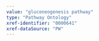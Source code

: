 ```yaml
---
value: "gluconeogenesis pathway"
type: "Pathway Ontology"
xref-identifier: "0000641"
xref-dataSource: "PW"
---
```

